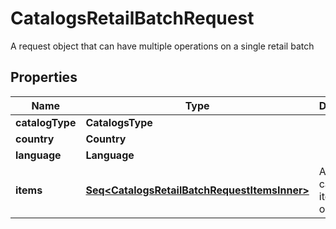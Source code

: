 

# CatalogsRetailBatchRequest

A request object that can have multiple operations on a single retail batch

## Properties

Name | Type | Description | Notes
------------ | ------------- | ------------- | -------------
**catalogType** | **CatalogsType** |  | 
**country** | **Country** |  | 
**language** | **Language** |  | 
**items** | [**Seq&lt;CatalogsRetailBatchRequestItemsInner&gt;**](CatalogsRetailBatchRequestItemsInner.md) | Array with catalogs item operations | 



